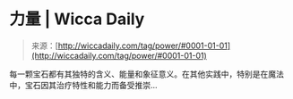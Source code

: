 <!--yml

类别：未分类

日期：2024年06月12日 18:24:39

-->

# 力量 | Wicca Daily

> 来源：[http://wiccadaily.com/tag/power/#0001-01-01](http://wiccadaily.com/tag/power/#0001-01-01)

每一颗宝石都有其独特的含义、能量和象征意义。在其他实践中，特别是在魔法中，宝石因其治疗特性和能力而备受推崇... 
